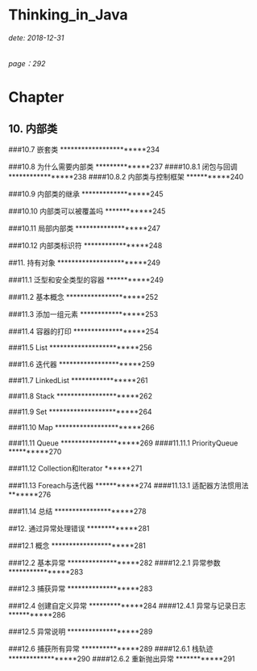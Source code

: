 # Thinking_in_Java
###### dete: 2018-12-31
###### page：292

# Chapter
## 10. 内部类

###10.7 嵌套类 ***********************234

###10.8 为什么需要内部类 **************237
####10.8.1 闭包与回调 *****************238
####10.8.2 内部类与控制框架 ***********240

###10.9 内部类的继承 ******************245

###10.10 内部类可以被覆盖吗 ************245

###10.11 局部内部类 *******************247

###10.12 内部类标识符 *****************248


##11. 持有对象 ************************249

###11.1 泛型和安全类型的容器 ***********249

###11.2 基本概念 *********************252

###11.3 添加一组元素 *****************253

###11.4 容器的打印 *******************254

###11.5 List ************************256

###11.6 迭代器 **********************259

###11.7 LinkedList *****************261

###11.8 Stack **********************262

###11.9 Set ************************264

###11.10 Map ***********************266

###11.11 Queue *********************269
####11.11.1 PriorityQueue **********270

###11.12 Collection和Iterator ******271

###11.13 Foreach与迭代器 ***********274
####11.13.1 适配器方法惯用法 *******276

###11.14 总结 *********************278


##12. 通过异常处理错误 *************281

###12.1 概念 **********************281

###12.2 基本异常 *******************282
####12.2.1 异常参数 ****************283

###12.3 捕获异常 *******************283

###12.4 创建自定义异常 **************284
####12.4.1 异常与记录日志 ***********286

###12.5 异常说明 *******************289

###12.6 捕获所有异常 ***************289
####12.6.1 栈轨迹 ******************290
####12.6.2 重新抛出异常 ************291
